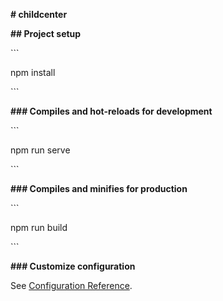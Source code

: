 **# childcenter**



**## Project setup**

\```

npm install

\```



**### Compiles and hot-reloads for development**

\```

npm run serve

\```



**### Compiles and minifies for production**

\```

npm run build

\```



**### Customize configuration**

See [Configuration Reference](https://cli.vuejs.org/config/).